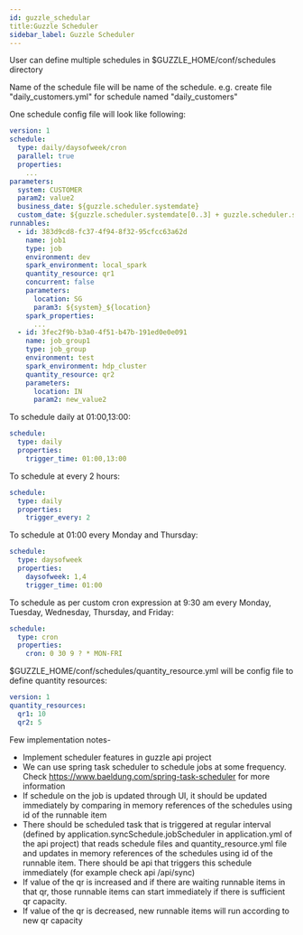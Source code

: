 ```yaml
---
id: guzzle_schedular
title:Guzzle Scheduler
sidebar_label: Guzzle Scheduler
---
```


User can define multiple schedules in $GUZZLE_HOME/conf/schedules directory

Name of the schedule file will be name of the schedule. e.g. create file "daily_customers.yml" for schedule named "daily_customers"

One schedule config file will look like following:
```yml
version: 1
schedule:
  type: daily/daysofweek/cron
  parallel: true
  properties:
    ...
parameters:
  system: CUSTOMER
  param2: value2
  business_date: ${guzzle.scheduler.systemdate}
  custom_date: ${guzzle.scheduler.systemdate[0..3] + guzzle.scheduler.systemdate[5..6] + guzzle.scheduler.systemdate[8..9]}
runnables:
  - id: 383d9cd8-fc37-4f94-8f32-95cfcc63a62d
    name: job1
    type: job
    environment: dev
    spark_environment: local_spark
    quantity_resource: qr1
    concurrent: false
    parameters:
      location: SG
      param3: ${system}_${location}
    spark_properties:
      ...
  - id: 3fec2f9b-b3a0-4f51-b47b-191ed0e0e091
    name: job_group1
    type: job_group
    environment: test
    spark_environment: hdp_cluster
    quantity_resource: qr2
    parameters:
      location: IN
      param2: new_value2
```


To schedule daily at 01:00,13:00:
```yml
schedule:
  type: daily
  properties:
    trigger_time: 01:00,13:00
```

To schedule at every 2 hours:
```yml
schedule:
  type: daily
  properties:
    trigger_every: 2
```

To schedule at 01:00 every Monday and Thursday:
```yml
schedule:
  type: daysofweek
  properties:
    daysofweek: 1,4
    trigger_time: 01:00
```

To schedule as per custom cron expression at 9:30 am every Monday, Tuesday, Wednesday, Thursday, and Friday:
```yml
schedule:
  type: cron
  properties:
    cron: 0 30 9 ? * MON-FRI
```

$GUZZLE_HOME/conf/schedules/quantity_resource.yml will be config file to define quantity resources:
```yml
version: 1
quantity_resources:
  qr1: 10
  qr2: 5
```

Few implementation notes-  
- Implement scheduler features in guzzle api project  
- We can use spring task scheduler to schedule jobs at some frequency. Check https://www.baeldung.com/spring-task-scheduler for more information  
- If schedule on the job is updated through UI, it should be updated immediately by comparing in memory references of the schedules using id of the runnable item  
- There should be scheduled task that is triggered at regular interval (defined by application.syncSchedule.jobScheduler in application.yml of the api project) that reads schedule files and quantity_resource.yml file and updates in memory references of the schedules using id of the runnable item. There should be api that triggers this schedule immediately (for example check api /api/sync)  
- If value of the qr is increased and if there are waiting runnable items in that qr, those runnable items can start immediately if there is sufficient qr capacity.  
- If value of the qr is decreased, new runnable items will run according to new qr capacity  